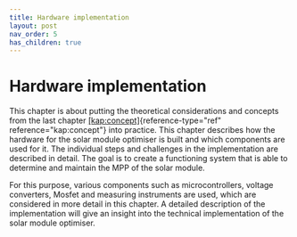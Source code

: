```yaml
---
title: Hardware implementation
layout: post
nav_order: 5
has_children: true
---
```


# Hardware implementation

This chapter is about putting the theoretical considerations and
concepts from the last chapter
[\[kap:concept\]](#kap:concept){reference-type="ref"
reference="kap:concept"} into practice. This chapter describes how the
hardware for the solar module optimiser is built and which components
are used for it. The individual steps and challenges in the
implementation are described in detail. The goal is to create a functioning system that is able to determine and maintain the MPP of the solar module.

For this purpose, various components such as microcontrollers,
voltage converters, Mosfet and measuring instruments are used,
which are considered in more detail in this chapter. A detailed
description of the implementation will give an insight into the
technical implementation of the solar module optimiser.
